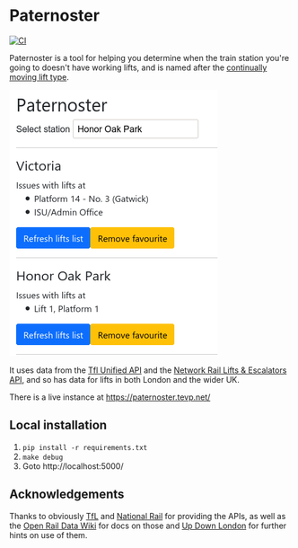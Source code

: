 # Paternoster

[![CI](https://github.com/palfrey/paternoster/actions/workflows/ci.yml/badge.svg)](https://github.com/palfrey/paternoster/actions/workflows/ci.yml)

Paternoster is a tool for helping you determine when the train station you're going to doesn't have working lifts, and is named after the [continually moving lift type](https://en.wikipedia.org/wiki/Paternoster_lift).

![demo](demo.png)

It uses data from the [Tfl Unified API](https://api.tfl.gov.uk/) and the [Network Rail Lifts & Escalators API](https://portal.nr-lift-and-escalator.net/), and so has data for lifts in both London and the wider UK.

There is a live instance at https://paternoster.tevp.net/

## Local installation

1. `pip install -r requirements.txt`
2. `make debug`
3. Goto http://localhost:5000/

## Acknowledgements

Thanks to obviously [TfL](https://tfl.gov.uk/) and [National Rail](https://www.nationalrail.co.uk/) for providing the APIs, as well as the [Open Rail Data Wiki](https://wiki.openraildata.com/) for docs on those and [Up Down London](https://www.updownlondon.com/) for further hints on use of them.
